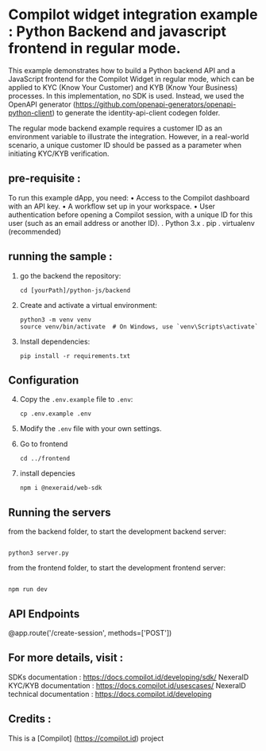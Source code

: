 Compilot widget integration example : Python Backend and javascript frontend in regular mode. 
===========================================================

This example demonstrates how to build a Python backend API and a JavaScript frontend for the Compilot Widget in regular mode, which can be applied to KYC (Know Your Customer) and KYB (Know Your Business) processes. In this implementation, no SDK is used. Instead, we used the OpenAPI generator (https://github.com/openapi-generators/openapi-python-client) to generate the identity-api-client codegen folder.

The regular mode backend example requires a customer ID as an environment variable to illustrate the integration. However, in a real-world scenario, a unique customer ID should be passed as a parameter when initiating KYC/KYB verification.


## pre-requisite :

To run this example dApp, you need:
	•	Access to the Compilot dashboard with an API key.
	•	A workflow set up in your workspace.
	•	User authentication before opening a Compilot session, with a unique ID for this user (such as an email address or another ID).
   .   Python 3.x
   .   pip
   .   virtualenv (recommended)

## running the sample :

1. go the backend the repository:
   ~~~~
   cd [yourPath]/python-js/backend
   ~~~~

2. Create and activate a virtual environment:
   ~~~~
   python3 -m venv venv
   source venv/bin/activate  # On Windows, use `venv\Scripts\activate`
   ~~~~

3. Install dependencies:
   ~~~~
   pip install -r requirements.txt
   ~~~~

## Configuration

4. Copy the `.env.example` file to `.env`:
   ~~~~
   cp .env.example .env
   ~~~~

5. Modify the `.env` file with your own settings.

6. Go to frontend
   ~~~~
   cd ../frontend
   ~~~~

6. install depencies
   ~~~~
   npm i @nexeraid/web-sdk 
   ~~~~


## Running the servers

from the backend folder, to start the development backend server: 

~~~~

python3 server.py

~~~~

from the frontend folder, to start the development frontend server: 

~~~~

npm run dev

~~~~

## API Endpoints

@app.route('/create-session', methods=['POST'])

## For more details, visit : 

SDKs documentation : https://docs.compilot.id/developing/sdk/
NexeraID KYC/KYB documentation : https://docs.compilot.id/usescases/
NexeraID technical documentation :   https://docs.compilot.id/developing

## Credits :

This is a [Compilot] (https://compilot.id) project